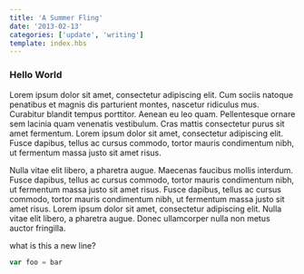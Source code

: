 ```yaml
---
title: 'A Summer Fling'
date: '2013-02-13'
categories: ['update', 'writing']
template: index.hbs
---
```


### Hello World
Lorem ipsum dolor sit amet, consectetur adipiscing elit. Cum sociis natoque penatibus et magnis dis parturient montes, nascetur ridiculus mus. Curabitur blandit tempus porttitor. Aenean eu leo quam. Pellentesque ornare sem lacinia quam venenatis vestibulum. Cras mattis consectetur purus sit amet fermentum. Lorem ipsum dolor sit amet, consectetur adipiscing elit. Fusce dapibus, tellus ac cursus commodo, tortor mauris condimentum nibh, ut fermentum massa justo sit amet risus.

Nulla vitae elit libero, a pharetra augue. Maecenas faucibus mollis interdum. Fusce dapibus, tellus ac cursus commodo, tortor mauris condimentum nibh, ut fermentum massa justo sit amet risus. Fusce dapibus, tellus ac cursus commodo, tortor mauris condimentum nibh, ut fermentum massa justo sit amet risus. Lorem ipsum dolor sit amet, consectetur adipiscing elit. Nulla vitae elit libero, a pharetra augue. Donec ullamcorper nulla non metus auctor fringilla.

what is this
a new line?

```js
var foo = bar
```